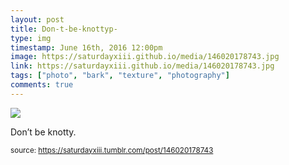 ```yaml
---
layout: post
title: Don-t-be-knottyp-
type: img
timestamp: June 16th, 2016 12:00pm
image: https://saturdayxiii.github.io/media/146020178743.jpg
link: https://saturdayxiii.github.io/media/146020178743.jpg
tags: ["photo", "bark", "texture", "photography"]
comments: true
---
```

<img src="https://saturdayxiii.github.io/media/146020178743.jpg"/>

Don’t be knotty.
 
  
<small>source: https://saturdayxiii.tumblr.com/post/146020178743</small>